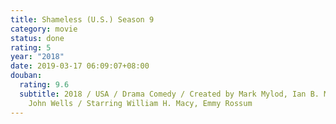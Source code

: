 ```yaml
---
title: Shameless (U.S.) Season 9
category: movie
status: done
rating: 5
year: "2018"
date: 2019-03-17 06:09:07+08:00
douban:
  rating: 9.6
  subtitle: 2018 / USA / Drama Comedy / Created by Mark Mylod, Ian B. McDonald,
    John Wells / Starring William H. Macy, Emmy Rossum
---
```




